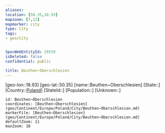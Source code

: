 ```yaml
---
aliases: 
location: [50.35,18.93]
mapzoom: [7,12] 
mapmarker: city 
type: City
tags:
- geo/City


SpocWebEntityId: 29159
isDeleted: false
confidential: public

title: Beuthen~Oberschlesien
---
```

[geo-lon::18.93]
[geo-lat::50.35]
[name::Beuthen~Oberschlesien]
[State::]
[Country::[Poland](geo/Continent/Europe/Poland.md)]
[StateId::]
[Population::]
[Unknown::]


```leaflet
id: Beuthen~Oberschlesien
coordinates: [Beuthen~Oberschlesien](geo/Continent/Europe/Poland/City/Beuthen~Oberschlesien.md)
markerFile: [Beuthen~Oberschlesien](geo/Continent/Europe/Poland/City/Beuthen~Oberschlesien.md)
defaultZoom: 11 
maxZoom: 18
```


